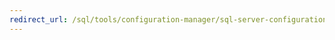 ```yaml
---
redirect_url: /sql/tools/configuration-manager/sql-server-configuration-manager-help?view=sql-server-2014
---
```

